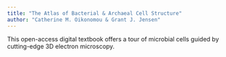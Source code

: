 ```yaml
--- 
title: "The Atlas of Bacterial & Archaeal Cell Structure"
author: "Catherine M. Oikonomou & Grant J. Jensen"
---
```

This open-access digital textbook offers a tour of microbial cells guided by cutting-edge 3D electron microscopy.
